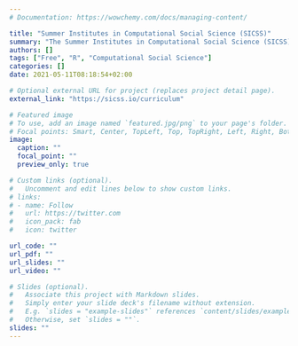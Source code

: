 ```yaml
---
# Documentation: https://wowchemy.com/docs/managing-content/

title: "Summer Institutes in Computational Social Science (SICSS)"
summary: "The Summer Institutes in Computational Social Science (SICSS) were created to provide free training to the next generation of researchers at the intersection of social science and data science— and to incubate cutting-edge research across disciplinary boundaries. We provide state-of-the art training in a range of different areas in computational social science from ethics to text analysis and mass collaboration. These lectures assume a basic, working knowledge of the R language."
authors: []
tags: ["Free", "R", "Computational Social Science"]
categories: []
date: 2021-05-11T08:18:54+02:00

# Optional external URL for project (replaces project detail page).
external_link: "https://sicss.io/curriculum"

# Featured image
# To use, add an image named `featured.jpg/png` to your page's folder.
# Focal points: Smart, Center, TopLeft, Top, TopRight, Left, Right, BottomLeft, Bottom, BottomRight.
image:
  caption: ""
  focal_point: ""
  preview_only: true

# Custom links (optional).
#   Uncomment and edit lines below to show custom links.
# links:
# - name: Follow
#   url: https://twitter.com
#   icon_pack: fab
#   icon: twitter

url_code: ""
url_pdf: ""
url_slides: ""
url_video: ""

# Slides (optional).
#   Associate this project with Markdown slides.
#   Simply enter your slide deck's filename without extension.
#   E.g. `slides = "example-slides"` references `content/slides/example-slides.md`.
#   Otherwise, set `slides = ""`.
slides: ""
---
```

